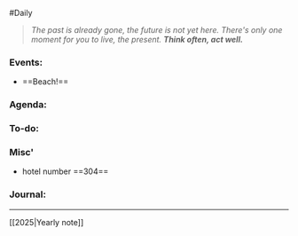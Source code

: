 #Daily
>*The past is already gone, the future is not yet here. There's only one moment for you to live, the present.*
>***Think often, act well.***
### Events:
- ==Beach!==
### Agenda:

### To-do:

### Misc'
- hotel number ==304==
### Journal:



---
[[2025|Yearly note]]